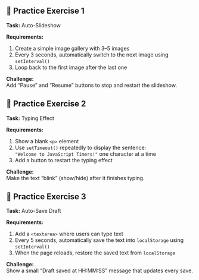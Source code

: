 ## 🎯 Practice Exercise 1  

**Task:** Auto-Slideshow  

**Requirements:**  
1. Create a simple image gallery with 3–5 images  
2. Every 3 seconds, automatically switch to the next image using `setInterval()`  
3. Loop back to the first image after the last one  

**Challenge:**  
Add “Pause” and “Resume” buttons to stop and restart the slideshow. 

## 🎯 Practice Exercise 2  

**Task:** Typing Effect  

**Requirements:**  
1. Show a blank `<p>` element  
2. Use `setTimeout()` repeatedly to display the sentence:  
   `"Welcome to JavaScript Timers!"` one character at a time  
3. Add a button to restart the typing effect  

**Challenge:**  
Make the text “blink” (show/hide) after it finishes typing.

## 🎯 Practice Exercise 3  

**Task:** Auto-Save Draft  

**Requirements:**  
1. Add a `<textarea>` where users can type text  
2. Every 5 seconds, automatically save the text into `localStorage` using `setInterval()`  
3. When the page reloads, restore the saved text from `localStorage`  

**Challenge:**  
Show a small “Draft saved at HH:MM:SS” message that updates every save. 